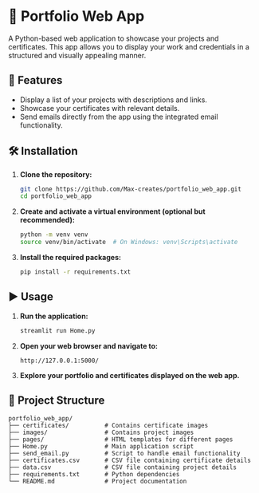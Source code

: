# 🎨 Portfolio Web App

A Python-based web application to showcase your projects and certificates. This app allows you to display your work and credentials in a structured and visually appealing manner.

## 🚀 Features

- Display a list of your projects with descriptions and links.
- Showcase your certificates with relevant details.
- Send emails directly from the app using the integrated email functionality.

## 🛠️ Installation

1. **Clone the repository:**
   ```bash
   git clone https://github.com/Max-creates/portfolio_web_app.git
   cd portfolio_web_app
   ```

2. **Create and activate a virtual environment (optional but recommended):**
   ```bash
   python -m venv venv
   source venv/bin/activate  # On Windows: venv\Scripts\activate
   ```

3. **Install the required packages:**
   ```bash
   pip install -r requirements.txt
   ```

## ▶️ Usage

1. **Run the application:**
   ```bash
   streamlit run Home.py
   ```

2. **Open your web browser and navigate to:**
   ```
   http://127.0.0.1:5000/
   ```

3. **Explore your portfolio and certificates displayed on the web app.**

## 📁 Project Structure

```
portfolio_web_app/
├── certificates/          # Contains certificate images
├── images/                # Contains project images
├── pages/                 # HTML templates for different pages
├── Home.py                # Main application script
├── send_email.py          # Script to handle email functionality
├── certificates.csv       # CSV file containing certificate details
├── data.csv               # CSV file containing project details
├── requirements.txt       # Python dependencies
└── README.md              # Project documentation
```
